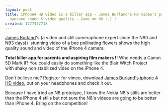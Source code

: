 ```yaml
---
layout: post
title: iPhone4 HD Video is a killer app - James Burland's HD video's proof of the
  awesome sound & video quality - Game on N8 :-) !
created: 1277477718
---
```

<p><a href="http://web.me.com/jamesburland/Nokia_Creative/Blog/Blog.html">James Burland</a>'s (a video and still cameraphone expert since the N90 and N93 days))&nbsp;&nbsp;stunning video of a bee pollinating flowers shows the high quality sound and video of the iPhone 4 camera.</p><p><strong>Total killer app for parents and aspiring film makers !!</strong>&nbsp;Who needs a Canon 5D Mark II? You could easily do something like the Blair Witch Project with&nbsp;shaky&nbsp;non stabilized video on the iPhone 4.</p><p>Don't believe me? Register for vimeo, download <a href="http://vimeo.com/12821025">James Burland's iphone 4 HD video,</a> put on your headphones and check it out.</p><p>Because I have tried an N8&nbsp;prototype, I know the Nokia N8's stills are better than the iPhone 4 stills but not sure the N8's videos are going to be better than iPhone 4. Bring on the competition!</p>
